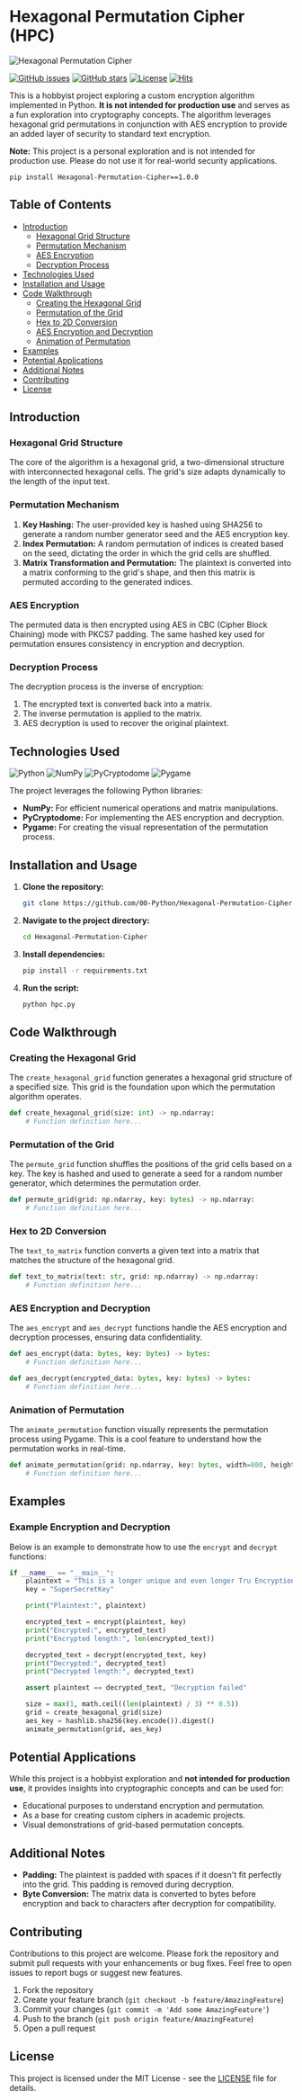 # Hexagonal Permutation Cipher (HPC)

![Hexagonal Permutation Cipher](https://your-image-link.com/banner.png)

[![GitHub issues](https://img.shields.io/github/issues/00-Python/Hexagonal-Permutation-Cipher.svg)](https://github.com/00-Python/Hexagonal-Permutation-Cipher/issues)
[![GitHub stars](https://img.shields.io/github/stars/00-Python/Hexagonal-Permutation-Cipher.svg)](https://github.com/00-Python/Hexagonal-Permutation-Cipher/stargazers)
[![License](https://img.shields.io/github/license/00-Python/Hexagonal-Permutation-Cipher.svg)](https://github.com/00-Python/Hexagonal-Permutation-Cipher/blob/main/LICENSE)
[![Hits](https://hits.seeyoufarm.com/api/count/incr/badge.svg?url=https://github.com/00-Python/Hexagonal-Permutation-Cipher)](https://github.com/00-Python/Hexagonal-Permutation-Cipher)

This is a hobbyist project exploring a custom encryption algorithm implemented in Python. **It is not intended for production use** and serves as a fun exploration into cryptography concepts. The algorithm leverages hexagonal grid permutations in conjunction with AES encryption to provide an added layer of security to standard text encryption.

**Note:** This project is a personal exploration and is not intended for production use. Please do not use it for real-world security applications.

    pip install Hexagonal-Permutation-Cipher==1.0.0

## Table of Contents
- [Introduction](#introduction)
    - [Hexagonal Grid Structure](#hexagonal-grid-structure)
    - [Permutation Mechanism](#permutation-mechanism)
    - [AES Encryption](#aes-encryption)
    - [Decryption Process](#decryption-process)
- [Technologies Used](#technologies-used)
- [Installation and Usage](#installation-and-usage)
- [Code Walkthrough](#code-walkthrough)
    - [Creating the Hexagonal Grid](#creating-the-hexagonal-grid)
    - [Permutation of the Grid](#permutation-of-the-grid)
    - [Hex to 2D Conversion](#hex-to-2d-conversion)
    - [AES Encryption and Decryption](#aes-encryption-and-decryption)
    - [Animation of Permutation](#animation-of-permutation)
- [Examples](#examples)
- [Potential Applications](#potential-applications)
- [Additional Notes](#additional-notes)
- [Contributing](#contributing)
- [License](#license)

## Introduction

### Hexagonal Grid Structure

The core of the algorithm is a hexagonal grid, a two-dimensional structure with interconnected hexagonal cells. The grid's size adapts dynamically to the length of the input text. 

### Permutation Mechanism

1. **Key Hashing:** The user-provided key is hashed using SHA256 to generate a random number generator seed and the AES encryption key.
2. **Index Permutation:** A random permutation of indices is created based on the seed, dictating the order in which the grid cells are shuffled.
3. **Matrix Transformation and Permutation:** The plaintext is converted into a matrix conforming to the grid's shape, and then this matrix is permuted according to the generated indices.

### AES Encryption

The permuted data is then encrypted using AES in CBC (Cipher Block Chaining) mode with PKCS7 padding. The same hashed key used for permutation ensures consistency in encryption and decryption.

### Decryption Process

The decryption process is the inverse of encryption:
1. The encrypted text is converted back into a matrix.
2. The inverse permutation is applied to the matrix.
3. AES decryption is used to recover the original plaintext.

## Technologies Used

![Python](https://img.shields.io/badge/-Python-3776AB?style=flat&logo=python&logoColor=white)
![NumPy](https://img.shields.io/badge/-NumPy-013243?style=flat&logo=numpy&logoColor=white)
![PyCryptodome](https://img.shields.io/badge/-PyCryptodome-6A5ACD?style=flat&logo=python&logoColor=white)
![Pygame](https://img.shields.io/badge/-Pygame-4CAF50?style=flat&logo=pygame&logoColor=white)

The project leverages the following Python libraries:
- **NumPy:** For efficient numerical operations and matrix manipulations.
- **PyCryptodome:** For implementing the AES encryption and decryption.
- **Pygame:** For creating the visual representation of the permutation process.

## Installation and Usage

1. **Clone the repository:**
   ```bash
   git clone https://github.com/00-Python/Hexagonal-Permutation-Cipher.git
   ```
2. **Navigate to the project directory:**
   ```bash
   cd Hexagonal-Permutation-Cipher
   ```
3. **Install dependencies:**
   ```bash
   pip install -r requirements.txt
   ```
4. **Run the script:**
   ```bash
   python hpc.py
   ```

## Code Walkthrough

### Creating the Hexagonal Grid

The `create_hexagonal_grid` function generates a hexagonal grid structure of a specified size. This grid is the foundation upon which the permutation algorithm operates.

```python
def create_hexagonal_grid(size: int) -> np.ndarray:
    # Function definition here...
```

### Permutation of the Grid

The `permute_grid` function shuffles the positions of the grid cells based on a key. The key is hashed and used to generate a seed for a random number generator, which determines the permutation order.

```python
def permute_grid(grid: np.ndarray, key: bytes) -> np.ndarray:
    # Function definition here...
```

### Hex to 2D Conversion

The `text_to_matrix` function converts a given text into a matrix that matches the structure of the hexagonal grid.

```python
def text_to_matrix(text: str, grid: np.ndarray) -> np.ndarray:
    # Function definition here...
```

### AES Encryption and Decryption

The `aes_encrypt` and `aes_decrypt` functions handle the AES encryption and decryption processes, ensuring data confidentiality.

```python
def aes_encrypt(data: bytes, key: bytes) -> bytes:
    # Function definition here...

def aes_decrypt(encrypted_data: bytes, key: bytes) -> bytes:
    # Function definition here...
```

### Animation of Permutation

The `animate_permutation` function visually represents the permutation process using Pygame. This is a cool feature to understand how the permutation works in real-time.

```python
def animate_permutation(grid: np.ndarray, key: bytes, width=800, height=600):
    # Function definition here...
```

## Examples

### Example Encryption and Decryption

Below is an example to demonstrate how to use the `encrypt` and `decrypt` functions:

```python
if __name__ == "__main__":
    plaintext = "This is a longer unique and even longer Tru Encryption cryptographic cipher test!"
    key = "SuperSecretKey"

    print("Plaintext:", plaintext)

    encrypted_text = encrypt(plaintext, key)
    print("Encrypted:", encrypted_text)
    print("Encrypted length:", len(encrypted_text))

    decrypted_text = decrypt(encrypted_text, key)
    print("Decrypted:", decrypted_text)
    print("Decrypted length:", decrypted_text)

    assert plaintext == decrypted_text, "Decryption failed"

    size = max(1, math.ceil((len(plaintext) / 3) ** 0.5))
    grid = create_hexagonal_grid(size)
    aes_key = hashlib.sha256(key.encode()).digest()
    animate_permutation(grid, aes_key)
```

## Potential Applications

While this project is a hobbyist exploration and **not intended for production use**, it provides insights into cryptographic concepts and can be used for:
- Educational purposes to understand encryption and permutation.
- As a base for creating custom ciphers in academic projects.
- Visual demonstrations of grid-based permutation concepts.

## Additional Notes

- **Padding:** The plaintext is padded with spaces if it doesn't fit perfectly into the grid. This padding is removed during decryption.
- **Byte Conversion:** The matrix data is converted to bytes before encryption and back to characters after decryption for compatibility.

## Contributing

Contributions to this project are welcome. Please fork the repository and submit pull requests with your enhancements or bug fixes. Feel free to open issues to report bugs or suggest new features.

1. Fork the repository
2. Create your feature branch (`git checkout -b feature/AmazingFeature`)
3. Commit your changes (`git commit -m 'Add some AmazingFeature'`)
4. Push to the branch (`git push origin feature/AmazingFeature`)
5. Open a pull request

## License

This project is licensed under the MIT License - see the [LICENSE](LICENSE) file for details.